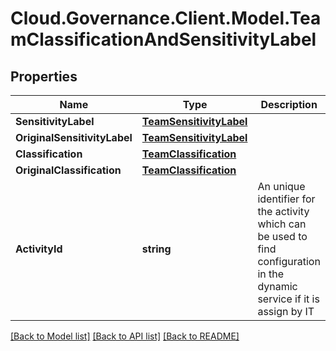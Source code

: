 # Cloud.Governance.Client.Model.TeamClassificationAndSensitivityLabel
## Properties

Name | Type | Description | Notes
------------ | ------------- | ------------- | -------------
**SensitivityLabel** | [**TeamSensitivityLabel**](TeamSensitivityLabel.md) |  | [optional] 
**OriginalSensitivityLabel** | [**TeamSensitivityLabel**](TeamSensitivityLabel.md) |  | [optional] 
**Classification** | [**TeamClassification**](TeamClassification.md) |  | [optional] 
**OriginalClassification** | [**TeamClassification**](TeamClassification.md) |  | [optional] 
**ActivityId** | **string** | An unique identifier for the activity which can be used to find configuration in the dynamic service if it is assign by IT | [optional] 

[[Back to Model list]](../README.md#documentation-for-models) [[Back to API list]](../README.md#documentation-for-api-endpoints) [[Back to README]](../README.md)

